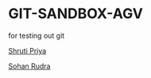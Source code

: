 # GIT-SANDBOX-AGV
for testing out git

[Shruti Priya](https://github.com/PriyaShruti)

[Sohan Rudra](https://github.com/rudrasohan)
